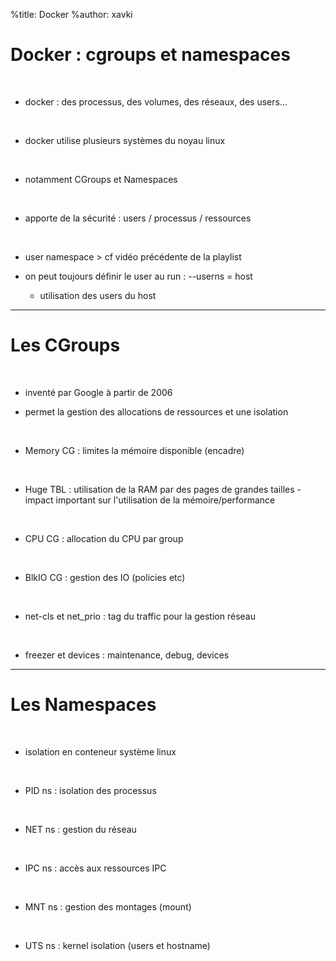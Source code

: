 %title: Docker
%author: xavki



# Docker : cgroups et namespaces


<br>


* docker : des processus, des volumes, des réseaux, des users...


<br>


* docker utilise plusieurs systèmes du noyau linux


<br>


* notamment CGroups et Namespaces


<br>


* apporte de la sécurité : users / processus / ressources


<br>


* user namespace > cf vidéo précédente de la playlist

* on peut toujours définir le user au run : --userns = host
	- utilisation des users du host

----------------------------------------------------------------------


# Les CGroups



<br>


* inventé par Google à partir de 2006

* permet la gestion des allocations de ressources et une isolation

<br>


* Memory CG : limites la mémoire disponible (encadre)

<br>


* Huge TBL : utilisation de la RAM par des pages de grandes tailles 
			- impact important sur l'utilisation de la mémoire/performance

<br>


* CPU CG : allocation du CPU par group

<br>


* BlkIO CG : gestion des IO (policies etc)

<br>


* net-cls et net_prio : tag du traffic pour la gestion réseau

<br>


* freezer et devices : maintenance, debug, devices


------------------------------------------------------------------------


# Les Namespaces



<br>


* isolation en conteneur système linux


<br>


* PID ns : isolation des processus


<br>


* NET ns : gestion du réseau


<br>


* IPC ns : accès aux ressources IPC


<br>


* MNT ns : gestion des montages (mount)


<br>


* UTS ns : kernel isolation (users et hostname)
